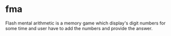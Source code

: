 # fma
Flash mental arithmetic is a memory game which display's digit numbers for some time and user have to add the numbers and provide the answer.
